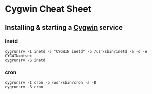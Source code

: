 # Cygwin Cheat Sheet

## Installing & starting a [Cygwin][] service

### inetd

    cygrunsrv -I inetd -d "CYGWIN inetd" -p /usr/sbin/inetd -a -d -e CYGWIN=ntsec
    cygrunsrv -S inetd

### cron

    cygrunsrv -I cron -p /usr/sbin/cron -a -D
    cygrunsrv -S cron

[Cygwin]: http://www.cygwin.com/
